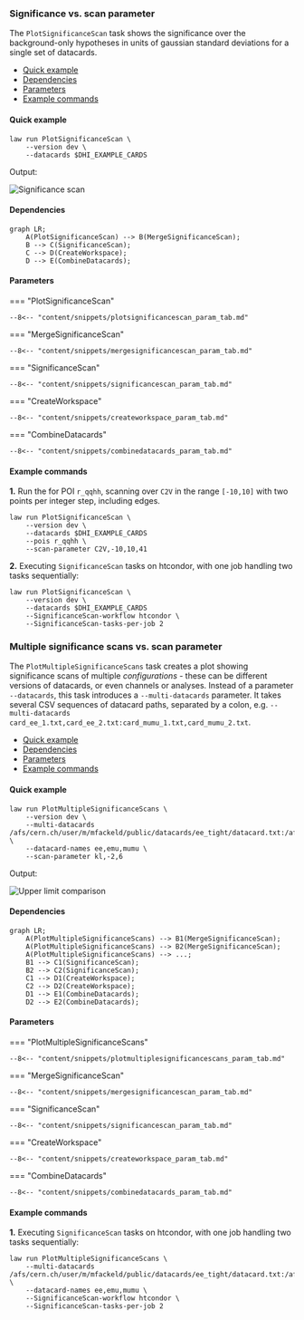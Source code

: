 ### Significance vs. scan parameter

The `PlotSignificanceScan` task shows the significance over the background-only hypotheses in units of gaussian standard deviations for a single set of datacards.

- [Quick example](#quick-example)
- [Dependencies](#dependencies)
- [Parameters](#parameters)
- [Example commands](#example-commands)


#### Quick example

```shell
law run PlotSignificanceScan \
    --version dev \
    --datacards $DHI_EXAMPLE_CARDS
```

Output:

![Significance scan](../images/significances__r__kl_n17_-2.0_6.0.png)


#### Dependencies

```mermaid
graph LR;
    A(PlotSignificanceScan) --> B(MergeSignificanceScan);
    B --> C(SignificanceScan);
    C --> D(CreateWorkspace);
    D --> E(CombineDatacards);
```


#### Parameters

=== "PlotSignificanceScan"

    --8<-- "content/snippets/plotsignificancescan_param_tab.md"

=== "MergeSignificanceScan"

    --8<-- "content/snippets/mergesignificancescan_param_tab.md"

=== "SignificanceScan"

    --8<-- "content/snippets/significancescan_param_tab.md"

=== "CreateWorkspace"

    --8<-- "content/snippets/createworkspace_param_tab.md"

=== "CombineDatacards"

    --8<-- "content/snippets/combinedatacards_param_tab.md"


#### Example commands

**1.** Run the for POI `r_qqhh`, scanning over `C2V` in the range `[-10,10]` with two points per integer step, including edges.

```shell hl_lines="4-5"
law run PlotSignificanceScan \
    --version dev \
    --datacards $DHI_EXAMPLE_CARDS
    --pois r_qqhh \
    --scan-parameter C2V,-10,10,41
```

**2.** Executing `SignificanceScan` tasks on htcondor, with one job handling two tasks sequentially:

```shell hl_lines="4-5"
law run PlotSignificanceScan \
    --version dev \
    --datacards $DHI_EXAMPLE_CARDS
    --SignificanceScan-workflow htcondor \
    --SignificanceScan-tasks-per-job 2
```


### Multiple significance scans vs. scan parameter

The `PlotMultipleSignificanceScans` task creates a plot showing significance scans of multiple *configurations* - these can be different versions of datacards, or even channels or analyses.
Instead of a parameter `--datacards`, this task introduces a `--multi-datacards` parameter.
It takes several CSV sequences of datacard paths, separated by a colon, e.g. `--multi-datacards card_ee_1.txt,card_ee_2.txt:card_mumu_1.txt,card_mumu_2.txt`.

- [Quick example](#quick-example_1)
- [Dependencies](#dependencies_1)
- [Parameters](#parameters_1)
- [Example commands](#example-commands_1)


#### Quick example

```shell
law run PlotMultipleSignificanceScans \
    --version dev \
    --multi-datacards /afs/cern.ch/user/m/mfackeld/public/datacards/ee_tight/datacard.txt:/afs/cern.ch/user/m/mfackeld/public/datacards/emu_tight/datacard.txt:/afs/cern.ch/user/m/mfackeld/public/datacards/mumu_tight/datacard.txt \
    --datacard-names ee,emu,mumu \
    --scan-parameter kl,-2,6
```

Output:

![Upper limit comparison](../images/multisignificances__r__kl_n9_-2.0_6.0.png)


#### Dependencies

```mermaid
graph LR;
    A(PlotMultipleSignificanceScans) --> B1(MergeSignificanceScan);
    A(PlotMultipleSignificanceScans) --> B2(MergeSignificanceScan);
    A(PlotMultipleSignificanceScans) --> ...;
    B1 --> C1(SignificanceScan);
    B2 --> C2(SignificanceScan);
    C1 --> D1(CreateWorkspace);
    C2 --> D2(CreateWorkspace);
    D1 --> E1(CombineDatacards);
    D2 --> E2(CombineDatacards);
```


#### Parameters

=== "PlotMultipleSignificanceScans"

    --8<-- "content/snippets/plotmultiplesignificancescans_param_tab.md"

=== "MergeSignificanceScan"

    --8<-- "content/snippets/mergesignificancescan_param_tab.md"

=== "SignificanceScan"

    --8<-- "content/snippets/significancescan_param_tab.md"

=== "CreateWorkspace"

    --8<-- "content/snippets/createworkspace_param_tab.md"

=== "CombineDatacards"

    --8<-- "content/snippets/combinedatacards_param_tab.md"


#### Example commands

**1.** Executing `SignificanceScan` tasks on htcondor, with one job handling two tasks sequentially:

```shell hl_lines="4-5"
law run PlotMultipleSignificanceScans \
    --multi-datacards /afs/cern.ch/user/m/mfackeld/public/datacards/ee_tight/datacard.txt:/afs/cern.ch/user/m/mfackeld/public/datacards/emu_tight/datacard.txt:/afs/cern.ch/user/m/mfackeld/public/datacards/mumu_tight/datacard.txt \
    --datacard-names ee,emu,mumu \
    --SignificanceScan-workflow htcondor \
    --SignificanceScan-tasks-per-job 2
```

